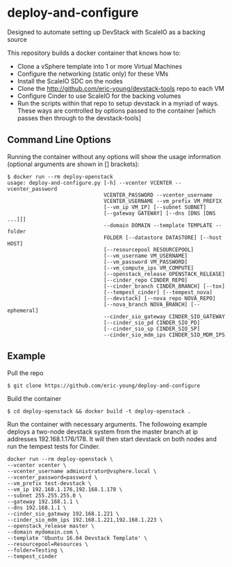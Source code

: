 # deploy-and-configure

Designed to automate setting up DevStack with ScaleIO as a backing source

This repository builds a docker container that knows how to:
* Clone a vSphere template into 1 or more Virtual Machines
* Configure the networking (static only) for these VMs
* Install the ScaleIO SDC on the nodes
* Clone the http://github.com/eric-young/devstack-tools repo to each VM
* Configure Cinder to use ScaleIO for the backing volumes
* Run the scripts within that repo to setup devstack in a myriad of ways. These ways are controlled by options passed to the container [which passes then through to the devstack-tools]

## Command Line Options

Running the container without any options will show the usage information (optional arguments are shown in [] brackets):

```
$ docker run --rm deploy-openstack
usage: deploy-and-configure.py [-h] --vcenter VCENTER --vcenter_password
                               VCENTER_PASSWORD --vcenter_username
                               VCENTER_USERNAME --vm_prefix VM_PREFIX
                               [--vm_ip VM_IP] [--subnet SUBNET]
                               [--gateway GATEWAY] [--dns [DNS [DNS ...]]]
                               --domain DOMAIN --template TEMPLATE --folder
                               FOLDER [--datastore DATASTORE] [--host HOST]
                               [--resourcepool RESOURCEPOOL]
                               [--vm_username VM_USERNAME]
                               [--vm_password VM_PASSWORD]
                               [--vm_compute_ips VM_COMPUTE]
                               [--openstack_release OPENSTACK_RELEASE]
                               [--cinder_repo CINDER_REPO]
                               [--cinder_branch CINDER_BRANCH] [--tox]
                               [--tempest_cinder] [--tempest_nova]
                               [--devstack] [--nova_repo NOVA_REPO]
                               [--nova_branch NOVA_BRANCH] [--ephemeral]
                               --cinder_sio_gateway CINDER_SIO_GATEWAY
                               [--cinder_sio_pd CINDER_SIO_PD]
                               [--cinder_sio_sp CINDER_SIO_SP]
                               --cinder_sio_mdm_ips CINDER_SIO_MDM_IPS
```

## Example

Pull the repo
```
$ git clone https://github.com/eric-young/deploy-and-configure
```

Build the container
```
$ cd deploy-openstack && docker build -t deploy-openstack .
```

Run the container with necessary arguments. The followoing example deploys a two-node devstack system from the master branch at ip addresses 192.168.1.176/178. It will then start devstack on both nodes and run the tempest tests for Cinder.
```
docker run --rm deploy-openstack \
--vcenter vcenter \
--vcenter_username administrator@vsphere.local \
--vcenter_password=password \
--vm_prefix test-devstack \
--vm_ip 192.168.1.176,192.168.1.178 \
--subnet 255.255.255.0 \
--gateway 192.168.1.1 \
--dns 192.168.1.1 \
--cinder_sio_gateway 192.168.1.221 \
--cinder_sio_mdm_ips 192.168.1.221,192.168.1.223 \
--openstack_release master \
--domain mydomain.com \
--template 'Ubuntu 16.04 Devstack Template' \
--resourcepool=Resources \
--folder=Testing \
--tempest_cinder
```
